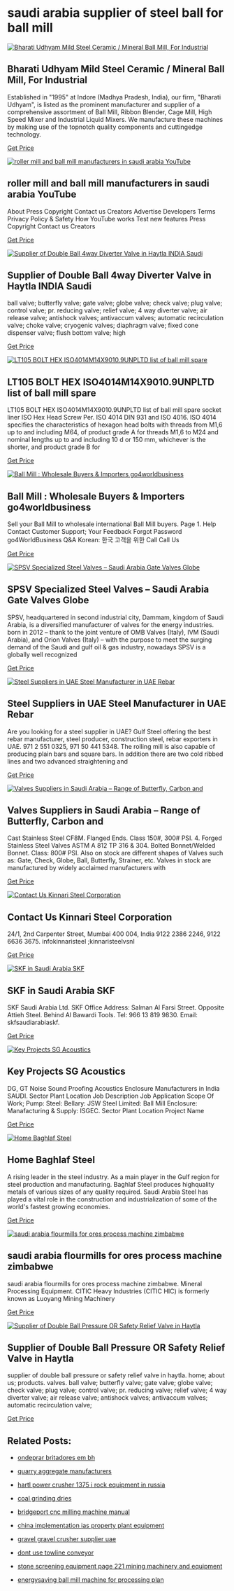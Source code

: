 # saudi arabia supplier of steel ball for ball mill
<a href="https://mnn.zoosnet.net/LR/Chatpre.aspx?id=MNN94995150&p=https://vbl.co.za/" target="_blank">![Bharati Udhyam Mild Steel Ceramic / Mineral Ball Mill, For Industrial ](https://raw.githubusercontent.com/gcmcrusher/imgs/main/350.jpg)</a>
## Bharati Udhyam Mild Steel Ceramic / Mineral Ball Mill, For Industrial 
Established in "1995" at Indore (Madhya Pradesh, India), our firm, "Bharati Udhyam", is listed as the prominent manufacturer and supplier of a comprehensive assortment of Ball Mill, Ribbon Blender, Cage Mill, High Speed Mixer and Industrial Liquid Mixers. We manufacture these machines by making use of the topnotch quality components and cuttingedge technology.
<a href="https://mnn.zoosnet.net/LR/Chatpre.aspx?id=MNN94995150&p=https://vbl.co.za/" target="_blank">Get Price</a>
<a href="https://mnn.zoosnet.net/LR/Chatpre.aspx?id=MNN94995150&p=https://vbl.co.za/" target="_blank">![roller mill and ball mill manufacturers in saudi arabia YouTube](https://raw.githubusercontent.com/gcmcrusher/imgs/main/370.jpg)</a>
## roller mill and ball mill manufacturers in saudi arabia YouTube
About Press Copyright Contact us Creators Advertise Developers Terms Privacy Policy & Safety How YouTube works Test new features Press Copyright Contact us Creators 
<a href="https://mnn.zoosnet.net/LR/Chatpre.aspx?id=MNN94995150&p=https://vbl.co.za/" target="_blank">Get Price</a>
<a href="https://mnn.zoosnet.net/LR/Chatpre.aspx?id=MNN94995150&p=https://vbl.co.za/" target="_blank">![Supplier of Double Ball 4way Diverter Valve in Haytla INDIA Saudi ](https://raw.githubusercontent.com/gcmcrusher/imgs/main/484.jpg)</a>
## Supplier of Double Ball 4way Diverter Valve in Haytla INDIA Saudi 
ball valve; butterfly valve; gate valve; globe valve; check valve; plug valve; control valve; pr. reducing valve; relief valve; 4 way diverter valve; air release valve; antishock valves; antivaccum valves; automatic recirculation valve; choke valve; cryogenic valves; diaphragm valve; fixed cone dispenser valve; flush bottom valve; high 
<a href="https://mnn.zoosnet.net/LR/Chatpre.aspx?id=MNN94995150&p=https://vbl.co.za/" target="_blank">Get Price</a>
<a href="https://mnn.zoosnet.net/LR/Chatpre.aspx?id=MNN94995150&p=https://vbl.co.za/" target="_blank">![LT105 BOLT HEX ISO4014M14X9010.9UNPLTD list of ball mill spare ](https://raw.githubusercontent.com/gcmcrusher/imgs/main/401.jpg)</a>
## LT105 BOLT HEX ISO4014M14X9010.9UNPLTD list of ball mill spare 
LT105 BOLT HEX ISO4014M14X9010.9UNPLTD list of ball mill spare socket liner ISO Hex Head Screw Per. ISO 4014 DIN 931 and ISO 4016. ISO 4014 specifies the characteristics of hexagon head bolts with threads from M1,6 up to and including M64, of product grade A for threads M1,6 to M24 and nominal lengths up to and including 10 d or 150 mm, whichever is the shorter, and product grade B for 
<a href="https://mnn.zoosnet.net/LR/Chatpre.aspx?id=MNN94995150&p=https://vbl.co.za/" target="_blank">Get Price</a>
<a href="https://mnn.zoosnet.net/LR/Chatpre.aspx?id=MNN94995150&p=https://vbl.co.za/" target="_blank">![Ball Mill : Wholesale Buyers & Importers go4worldbusiness](https://raw.githubusercontent.com/gcmcrusher/imgs/main/451.jpg)</a>
## Ball Mill : Wholesale Buyers & Importers go4worldbusiness
Sell your Ball Mill to wholesale international Ball Mill buyers. Page 1. Help Contact Customer Support; Your Feedback Forgot Password go4WorldBusiness Q&A Korean: 한국 고객을 위한 Call Call Us 
<a href="https://mnn.zoosnet.net/LR/Chatpre.aspx?id=MNN94995150&p=https://vbl.co.za/" target="_blank">Get Price</a>
<a href="https://mnn.zoosnet.net/LR/Chatpre.aspx?id=MNN94995150&p=https://vbl.co.za/" target="_blank">![SPSV Specialized Steel Valves – Saudi Arabia Gate Valves Globe ](https://raw.githubusercontent.com/gcmcrusher/imgs/main/821.jpg)</a>
## SPSV Specialized Steel Valves – Saudi Arabia Gate Valves Globe 
SPSV, headquartered in second industrial city, Dammam, kingdom of Saudi Arabia, is a diversified manufacturer of valves for the energy industries. born in 2012 – thank to the joint venture of OMB Valves (Italy), IVM (Saudi Arabia), and Orion Valves (Italy) – with the purpose to meet the surging demand of the Saudi and gulf oil & gas industry, nowadays SPSV is a globally well recognized 
<a href="https://mnn.zoosnet.net/LR/Chatpre.aspx?id=MNN94995150&p=https://vbl.co.za/" target="_blank">Get Price</a>
<a href="https://mnn.zoosnet.net/LR/Chatpre.aspx?id=MNN94995150&p=https://vbl.co.za/" target="_blank">![Steel Suppliers in UAE Steel Manufacturer in UAE Rebar](https://raw.githubusercontent.com/gcmcrusher/imgs/main/616.jpg)</a>
## Steel Suppliers in UAE Steel Manufacturer in UAE Rebar
Are you looking for a steel supplier in UAE? Gulf Steel offering the best rebar manufacturer, steel producer, construction steel, rebar exporters in UAE. 971 2 551 0325, 971 50 441 5348. The rolling mill is also capable of producing plain bars and square bars. In addition there are two cold ribbed lines and two advanced straightening and 
<a href="https://mnn.zoosnet.net/LR/Chatpre.aspx?id=MNN94995150&p=https://vbl.co.za/" target="_blank">Get Price</a>
<a href="https://mnn.zoosnet.net/LR/Chatpre.aspx?id=MNN94995150&p=https://vbl.co.za/" target="_blank">![Valves Suppliers in Saudi Arabia – Range of Butterfly, Carbon and ](https://raw.githubusercontent.com/gcmcrusher/imgs/main/451.jpg)</a>
## Valves Suppliers in Saudi Arabia – Range of Butterfly, Carbon and 
Cast Stainless Steel CF8M. Flanged Ends. Class 150#, 300# PSI. 4. Forged Stainless Steel Valves ASTM A 812 TP 316 & 304. Bolted Bonnet/Welded Bonnet. Class: 800# PSI. Also on stock are different shapes of Valves such as: Gate, Check, Globe, Ball, Butterfly, Strainer, etc. Valves in stock are manufactured by widely acclaimed manufacturers with 
<a href="https://mnn.zoosnet.net/LR/Chatpre.aspx?id=MNN94995150&p=https://vbl.co.za/" target="_blank">Get Price</a>
<a href="https://mnn.zoosnet.net/LR/Chatpre.aspx?id=MNN94995150&p=https://vbl.co.za/" target="_blank">![Contact Us Kinnari Steel Corporation](https://raw.githubusercontent.com/gcmcrusher/imgs/main/9.jpg)</a>
## Contact Us Kinnari Steel Corporation
24/1, 2nd Carpenter Street, Mumbai 400 004, India 9122 2386 2246, 9122 6636 3675. infokinnaristeel ;kinnaristeelvsnl
<a href="https://mnn.zoosnet.net/LR/Chatpre.aspx?id=MNN94995150&p=https://vbl.co.za/" target="_blank">Get Price</a>
<a href="https://mnn.zoosnet.net/LR/Chatpre.aspx?id=MNN94995150&p=https://vbl.co.za/" target="_blank">![SKF in Saudi Arabia SKF](https://raw.githubusercontent.com/gcmcrusher/imgs/main/397.jpg)</a>
## SKF in Saudi Arabia SKF
SKF Saudi Arabia Ltd. SKF Office Address: Salman Al Farsi Street. Opposite Attieh Steel. Behind Al Bawardi Tools. Tel: 966 13 819 9830. Email: skfsaudiarabiaskf.
<a href="https://mnn.zoosnet.net/LR/Chatpre.aspx?id=MNN94995150&p=https://vbl.co.za/" target="_blank">Get Price</a>
<a href="https://mnn.zoosnet.net/LR/Chatpre.aspx?id=MNN94995150&p=https://vbl.co.za/" target="_blank">![Key Projects SG Acoustics](https://raw.githubusercontent.com/gcmcrusher/imgs/main/766.jpg)</a>
## Key Projects SG Acoustics
DG, GT Noise Sound Proofing Acoustics Enclosure Manufacturers in India SAUDI. Sector Plant Location Job Description Job Application Scope Of Work; Pump: Steel: Bellary: JSW Steel Limited: Ball Mill Enclosure: Manafacturing & Supply: ISGEC. Sector Plant Location Project Name
<a href="https://mnn.zoosnet.net/LR/Chatpre.aspx?id=MNN94995150&p=https://vbl.co.za/" target="_blank">Get Price</a>
<a href="https://mnn.zoosnet.net/LR/Chatpre.aspx?id=MNN94995150&p=https://vbl.co.za/" target="_blank">![Home Baghlaf Steel](https://raw.githubusercontent.com/gcmcrusher/imgs/main/359.jpg)</a>
## Home Baghlaf Steel
A rising leader in the steel industry. As a main player in the Gulf region for steel production and manufacturing. Baghlaf Steel produces highquality metals of various sizes of any quality required. Saudi Arabia Steel has played a vital role in the construction and industrialization of some of the world's fastest growing economies.
<a href="https://mnn.zoosnet.net/LR/Chatpre.aspx?id=MNN94995150&p=https://vbl.co.za/" target="_blank">Get Price</a>
<a href="https://mnn.zoosnet.net/LR/Chatpre.aspx?id=MNN94995150&p=https://vbl.co.za/" target="_blank">![saudi arabia flourmills for ores process machine zimbabwe](https://raw.githubusercontent.com/gcmcrusher/imgs/main/351.jpg)</a>
## saudi arabia flourmills for ores process machine zimbabwe
saudi arabia flourmills for ores process machine zimbabwe. Mineral Processing Equipment. CITIC Heavy Industries (CITIC HIC) is formerly known as Luoyang Mining Machinery
<a href="https://mnn.zoosnet.net/LR/Chatpre.aspx?id=MNN94995150&p=https://vbl.co.za/" target="_blank">Get Price</a>
<a href="https://mnn.zoosnet.net/LR/Chatpre.aspx?id=MNN94995150&p=https://vbl.co.za/" target="_blank">![Supplier of Double Ball Pressure OR Safety Relief Valve in Haytla ](https://raw.githubusercontent.com/gcmcrusher/imgs/main/170.jpg)</a>
## Supplier of Double Ball Pressure OR Safety Relief Valve in Haytla 
supplier of double ball pressure or safety relief valve in haytla. home; about us; products. valves. ball valve; butterfly valve; gate valve; globe valve; check valve; plug valve; control valve; pr. reducing valve; relief valve; 4 way diverter valve; air release valve; antishock valves; antivaccum valves; automatic recirculation valve;
<a href="https://mnn.zoosnet.net/LR/Chatpre.aspx?id=MNN94995150&p=https://vbl.co.za/" target="_blank">Get Price</a>
## Related Posts:
* [ondeprar britadores em bh](ondeprar%20britadores%20em%20bh.md)
* [quarry aggregate manufacturers](quarry%20aggregate%20manufacturers.md)
* [hartl power crusher 1375 i rock equipment in russia](hartl%20power%20crusher%201375%20i%20rock%20equipment%20in%20russia.md)
* [coal grinding dries](coal%20grinding%20dries.md)
* [bridgeport cnc milling machine manual](bridgeport%20cnc%20milling%20machine%20manual.md)
* [china implementation ias property plant equipment](china%20implementation%20ias%20property%20plant%20equipment.md)
* [gravel gravel crusher supplier uae](gravel%20gravel%20crusher%20supplier%20uae.md)
* [dont use towline conveyor](dont%20use%20towline%20conveyor.md)
* [stone screening equipment page 221 mining machinery and equipment](stone%20screening%20equipment%20page%20221%20mining%20machinery%20and%20equipment.md)
* [energysaving ball mill machine for processing plan](energysaving%20ball%20mill%20machine%20for%20processing%20plan.md)
